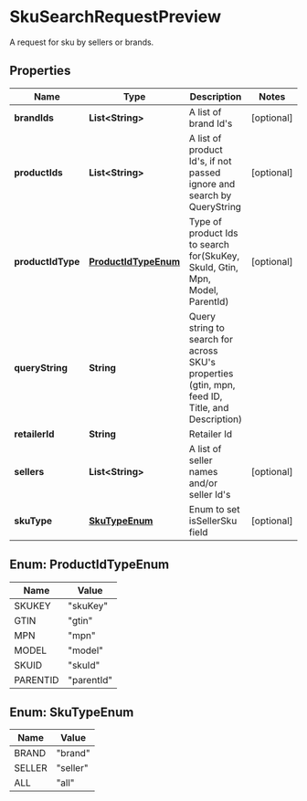 

# SkuSearchRequestPreview

A request for sku by sellers or brands.

## Properties

| Name | Type | Description | Notes |
|------------ | ------------- | ------------- | -------------|
|**brandIds** | **List&lt;String&gt;** | A list of brand Id&#39;s |  [optional] |
|**productIds** | **List&lt;String&gt;** | A list of product Id&#39;s, if not passed ignore and search by QueryString |  [optional] |
|**productIdType** | [**ProductIdTypeEnum**](#ProductIdTypeEnum) | Type of product Ids to search for(SkuKey, SkuId, Gtin, Mpn, Model, ParentId) |  [optional] |
|**queryString** | **String** | Query string to search for across SKU&#39;s properties (gtin, mpn, feed ID, Title, and Description) |  |
|**retailerId** | **String** | Retailer Id |  |
|**sellers** | **List&lt;String&gt;** | A list of seller names and/or seller Id&#39;s |  [optional] |
|**skuType** | [**SkuTypeEnum**](#SkuTypeEnum) | Enum to set isSellerSku field |  [optional] |



## Enum: ProductIdTypeEnum

| Name | Value |
|---- | -----|
| SKUKEY | &quot;skuKey&quot; |
| GTIN | &quot;gtin&quot; |
| MPN | &quot;mpn&quot; |
| MODEL | &quot;model&quot; |
| SKUID | &quot;skuId&quot; |
| PARENTID | &quot;parentId&quot; |



## Enum: SkuTypeEnum

| Name | Value |
|---- | -----|
| BRAND | &quot;brand&quot; |
| SELLER | &quot;seller&quot; |
| ALL | &quot;all&quot; |



